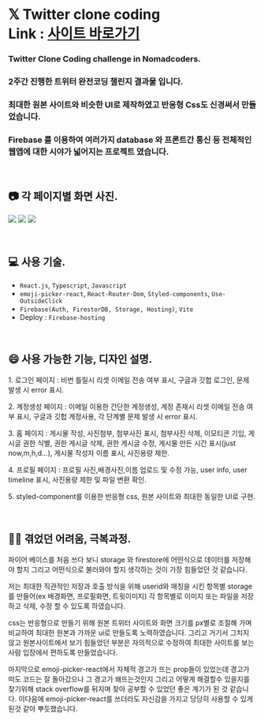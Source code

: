 # 𝕏 Twitter clone coding <br> Link : [사이트 바로가기](https://twitter-clone-73087.firebaseapp.com/)

### Twitter Clone Coding challenge in Nomadcoders.
### 2주간 진행한 트위터 완전코딩 챌린지 결과물 입니다.
### 최대한 원본 사이트와 비슷한 UI로 제작하였고 반응형 Css도 신경써서 만들었습니다.
### Firebase 를 이용하여 여러가지 database 와 프론트간 통신 등 전체적인 웹앱에 대한 시야가 넓어지는 프로젝트 였습니다.

<br>

## 📷 각 페이지별 화면 사진.
![](https://velog.velcdn.com/images/mintae1117/post/fb2d65f4-6abd-4d95-8ef2-88876c77fdc9/image.png)
![](https://velog.velcdn.com/images/mintae1117/post/3a4d576d-9432-4079-855d-6b7ba41b2df3/image.png)
![](https://velog.velcdn.com/images/mintae1117/post/b911b285-9666-49c6-99cf-aef367ec69f6/image.png)

<br>

## 💻 사용 기술.

- `React.js`, `Typescript`, `Javascript`
- `emoji-picker-react`, `React-Router-Dom`, `Styled-components`, `Use-OutsideClick`
- `Firebase(Auth, FirestorDB, Storage, Hosting)`, `Vite`
- Deploy : `Firebase-hosting`

<br>

## 😄 사용 가능한 기능, 디자인 설명.
<p>1. 로그인 페이지 : 비번 틀릴시 리셋 이메일 전송 여부 표시, 구글과 깃헙 로그인, 문제 발생 시 error 표시.</p>
<p>2. 계정생성 페이지 : 이메일 이용한 간단한 계정생성, 계정 존재시 리셋 이메일 전송 여부 표시, 구글과 깃헙 계정사용, 각 단계별 문제 발생 시 error 표시.</p>
<p>3. 홈 페이지 : 게시물 작성, 사진첨부, 첨부사진 표시, 첨부사진 삭제, 이모티콘 기입, 게시글 권한 식별, 권한 게시글 삭제, 권한 게시글 수정, 게시물 만든 시간 표시(just now,m,h,d...), 게시물 작성자 이름 표시, 사진용량 제한.</p>
<p>4. 프로필 페이지 : 프로필 사진,배경사진,이름 업로드 및 수정 가능, user info, user timeline 표시, 사진용량 제한 및 파일 변환 확인.</p>
<p>5. styled-component를 이용한 반응형 css, 원본 사이트와 최대한 동일한 UI로 구현.</p>
<br>

## 💪🏻 겪었던 어려움, 극복과정.
<p>파이어 베이스를 처음 쓰다 보니 storage 와 firestore에 어떤식으로 데이터를 저장해야 할지 그리고 어떤식으로 불러와야 할지 생각하는 것이 가장 힘들었던 것 같습니다.</p>
<p>저는 최대한 직관적인 저장과 호출 방식을 위해 userid와 매칭을 시킨 항목별 storage를 만들어(ex 배경화면, 프로필화면, 트윗이미지) 각 항목별로 이미지 또는 파일을 저장하고 삭제, 수정 할 수 있도록 하였습니다.</p>
<p>css는 반응형으로 만들기 위해 원본 트위터 사이트와 화면 크기를 px별로 조절해 가며 비교하여 최대한 원본과 가까운 ui로 만들도록 노력하였습니다.
그리고 거기서 그치지 않고 원본사이트에서 보기 힘들었던 부분은 자의적으로 수정하여 최대한 사이트를 보는 사람 입장에서 편하도록 만들었습니다.</p>
<p>마지막으로 emoji-picker-react에서 자체적 경고가 뜨는 prop들이 있었는데 경고가 떠도 코드는 잘 돌아갔으나 그 경고가 왜뜨는것인지 그리고 어떻게 해결할수 있을지를 찾기위해 stack overflow를 뒤지며 찾아 공부할 수 있었던 좋은 계기가 된 것 같습니다. 이다음에 emoji-picker-react를 쓰더라도 자신감을 가지고 당당히 사용할 수 있게 된것 같아 뿌듯했습니다.</p>